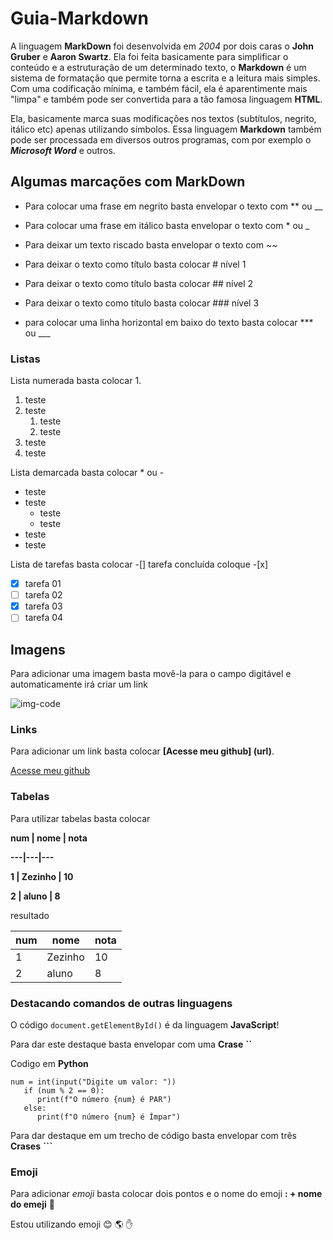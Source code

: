# Guia-Markdown

A linguagem __MarkDown__ foi desenvolvida em *2004* por dois caras o **John Gruber** e __Aaron Swartz__.
Ela foi feita basicamente para simplificar o conteúdo e a estruturação de um determinado texto,
o **Markdown** é um sistema de formatação que permite torna a escrita e a leitura mais simples.
Com uma codificação mínima, e também fácil, ela é aparentimente mais "limpa"
e também pode ser convertida para a tão famosa linguagem **HTML**.

Ela, basicamente marca suas modificações nos textos (subtítulos, negrito, itálico etc) apenas utilizando símbolos.
Essa linguagem **Markdown** também pode ser processada em diversos outros programas, com por exemplo o __*Microsoft Word*__ e outros. 

## Algumas marcações com MarkDown

* Para colocar uma frase em negrito basta envelopar o texto com ** ou __

* Para colocar uma frase em itálico basta envelopar o texto com * ou _ 

* Para deixar um texto riscado basta envelopar o texto com ~~

* Para deixar o texto como título basta colocar # nível 1

* Para deixar o texto como título basta colocar ## nível 2

* Para deixar o texto como título basta colocar ### nível 3

* para colocar uma linha horizontal em baixo do texto basta colocar *** ou ___

### Listas

Lista numerada basta colocar 1.

1. teste
1. teste
   1. teste
   1. teste
1. teste
1. teste

Lista demarcada basta colocar * ou -

* teste
* teste
  * teste
  * teste
* teste
* teste

Lista de tarefas basta colocar -[] tarefa concluída coloque -[x]

- [x] tarefa 01
- [ ] tarefa 02
- [x] tarefa 03
- [ ] tarefa 04

## Imagens

Para adicionar uma imagem basta movê-la para o campo digitável
e automaticamente irá criar um link

![img-code](https://user-images.githubusercontent.com/109040443/179379799-35d7ec64-7b2c-432e-8f07-977ed190e854.jpg)

### Links

Para adicionar um link basta colocar **[Acesse meu github] (url)**.

[Acesse meu github](https://github.com/aleanrocha)

### Tabelas

Para utilizar tabelas basta colocar 

**num | nome | nota**

**---|---|---**

**1 | Zezinho | 10**

**2 | aluno | 8**


resultado 

num | nome | nota
---|---|---
1 | Zezinho | 10
2 | aluno | 8

### Destacando comandos de outras linguagens

O código `document.getElementById()` é da linguagem **JavaScript**!

Para dar este destaque basta envelopar com uma __Crase__ **``**

Codigo em **Python**

```
num = int(input("Digite um valor: "))
   if (num % 2 == 0):
      print(f"O número {num} é PAR")
   else:
      print(f"O número {num} é Ímpar")
 ```     
 
 Para dar destaque em um trecho de código basta envelopar com três **Crases** __```__
 
 ### Emoji
 
 Para adicionar _emoji_ basta colocar dois pontos e o nome do emoji **: + nome do emeji** 💛
 
 Estou utilizando emoji 😊 🌎 ✋



